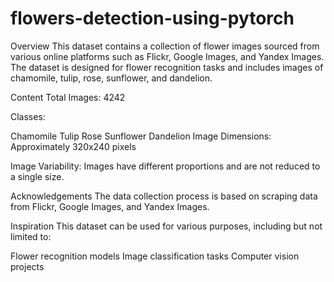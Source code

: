 # flowers-detection-using-pytorch

Overview
This dataset contains a collection of flower images sourced from various online platforms such as Flickr, Google Images, and Yandex Images. The dataset is designed for flower recognition tasks and includes images of chamomile, tulip, rose, sunflower, and dandelion.

Content
Total Images: 4242

Classes:

Chamomile
Tulip
Rose
Sunflower
Dandelion
Image Dimensions: Approximately 320x240 pixels

Image Variability: Images have different proportions and are not reduced to a single size.

Acknowledgements
The data collection process is based on scraping data from Flickr, Google Images, and Yandex Images.

Inspiration
This dataset can be used for various purposes, including but not limited to:

Flower recognition models
Image classification tasks
Computer vision projects


